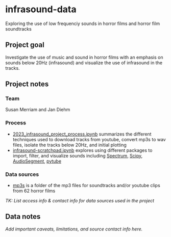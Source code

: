 # infrasound-data

Exploring the use of low frequenciy sounds in horror films and horror film soundtracks

## Project goal

Investigate the use of music and sound in horror films with an emphasis on sounds below 20Hz (infrasound) and visualize the use of infrasound in the tracks.

## Project notes

### Team

Susan Merriam and Jan Diehm

### Process

* [2023_infrasound_project_process.ipynb](analysis/notebooks/2023_infrasound_project_process.ipynb) summarizes the different techniques used to download tracks from youtube, convert mp3s to wav files, isolate the tracks below 20Hz, and initial plotting
* [infrasound-scratchpad.ipynb](analysis/notebooks/infrasound-scratchpad.ipynb) explores using different packages to import, filter, and visualize sounds including [Spectrum](https://pypi.org/project/spectrum/), [Scipy](https://docs.scipy.org/doc/scipy/reference/generated/scipy.signal.spectrogram.html), [AudioSegment](https://audiosegment.readthedocs.io/en/latest/audiosegment.html), [pytube](https://pytube.io/en/latest/)


### Data sources

* [mp3s](data/music/mp3s) is a folder of the mp3 files for soundtracks and/or youtube clips from 62 horror films



*TK: List access info & contact info for data sources used in the project*



## Data notes

*Add important caveats, limitations, and source contact info here.*
